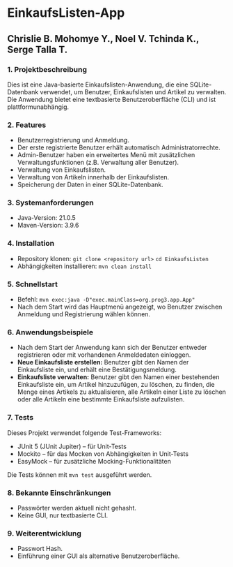 # EinkaufsListen-App

## Chrislie B. Mohomye Y., Noel V. Tchinda K., Serge Talla T.

### 1. Projektbeschreibung

Dies ist eine Java-basierte Einkaufslisten-Anwendung, die eine SQLite-Datenbank 
verwendet, um Benutzer, Einkaufslisten und Artikel zu verwalten. Die Anwendung 
bietet eine textbasierte Benutzeroberfläche (CLI) und ist plattformunabhängig.

### 2. Features
* Benutzerregistrierung und Anmeldung.
* Der erste registrierte Benutzer erhält automatisch Administratorrechte.
* Admin-Benutzer haben ein erweitertes Menü mit zusätzlichen Verwaltungsfunktionen (z.B. Verwaltung aller Benutzer).
* Verwaltung von Einkaufslisten.
* Verwaltung von Artikeln innerhalb der Einkaufslisten.
* Speicherung der Daten in einer SQLite-Datenbank.

### 3. Systemanforderungen
* Java-Version: 21.0.5
* Maven-Version: 3.9.6

### 4. Installation
* Repository klonen: `git clone <repository url>` `cd EinkaufsListen`
* Abhängigkeiten installieren: `mvn clean install`

### 5. Schnellstart
* Befehl: `mvn exec:java -D"exec.mainClass=org.prog3.app.App"`
* Nach dem Start wird das Hauptmenü angezeigt, wo Benutzer zwischen Anmeldung und Registrierung wählen können.
  
### 6. Anwendungsbeispiele
* Nach dem Start der Anwendung kann sich der Benutzer entweder registrieren oder mit vorhandenen Anmeldedaten einloggen.
* **Neue Einkaufsliste erstellen:** Benutzer gibt den Namen der Einkaufsliste ein, und erhält eine Bestätigungsmeldung.
* **Einkaufsliste verwalten:** Benutzer gibt den Namen einer bestehenden Einkaufsliste ein, um Artikel hinzuzufügen, zu löschen, zu finden, die Menge eines Artikels zu aktualisieren, alle Artikeln einer Liste zu löschen oder alle Artikeln eine bestimmte Einkaufsliste aufzulisten.

### 7. Tests
Dieses Projekt verwendet folgende Test-Frameworks:

* JUnit 5 (JUnit Jupiter) – für Unit-Tests
* Mockito – für das Mocken von Abhängigkeiten in Unit-Tests
* EasyMock – für zusätzliche Mocking-Funktionalitäten

Die Tests können mit `mvn test` ausgeführt werden.

### 8. Bekannte Einschränkungen
* Passwörter werden aktuell nicht gehasht.
* Keine GUI, nur textbasierte CLI.

### 9. Weiterentwicklung
* Passwort Hash.
* Einführung einer GUI als alternative Benutzeroberfläche.